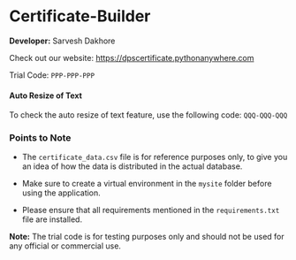 # Certificate-Builder

**Developer:** Sarvesh Dakhore

Check out our website: https://dpscertificate.pythonanywhere.com 

Trial Code: `PPP-PPP-PPP`

#### Auto Resize of Text

To check the auto resize of text feature, use the following code: `QQQ-QQQ-QQQ`

### Points to Note

- The `certificate_data.csv` file is for reference purposes only, to give you an idea of how the data is distributed in the actual database.

- Make sure to create a virtual environment in the `mysite` folder before using the application.

- Please ensure that all requirements mentioned in the `requirements.txt` file are installed.

**Note:** The trial code is for testing purposes only and should not be used for any official or commercial use.
